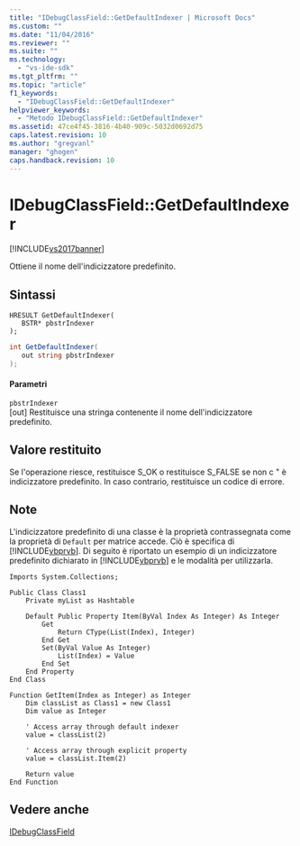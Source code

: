```yaml
---
title: "IDebugClassField::GetDefaultIndexer | Microsoft Docs"
ms.custom: ""
ms.date: "11/04/2016"
ms.reviewer: ""
ms.suite: ""
ms.technology: 
  - "vs-ide-sdk"
ms.tgt_pltfrm: ""
ms.topic: "article"
f1_keywords: 
  - "IDebugClassField::GetDefaultIndexer"
helpviewer_keywords: 
  - "Metodo IDebugClassField::GetDefaultIndexer"
ms.assetid: 47ce4f45-3816-4b40-909c-5032d0692d75
caps.latest.revision: 10
ms.author: "gregvanl"
manager: "ghogen"
caps.handback.revision: 10
---
```

# IDebugClassField::GetDefaultIndexer
[!INCLUDE[vs2017banner](../../../code-quality/includes/vs2017banner.md)]

Ottiene il nome dell'indicizzatore predefinito.  
  
## Sintassi  
  
```cpp#  
HRESULT GetDefaultIndexer(   
   BSTR* pbstrIndexer  
);  
```  
  
```c#  
int GetDefaultIndexer(  
   out string pbstrIndexer  
);  
```  
  
#### Parametri  
 `pbstrIndexer`  
 \[out\]  Restituisce una stringa contenente il nome dell'indicizzatore predefinito.  
  
## Valore restituito  
 Se l'operazione riesce, restituisce S\_OK o restituisce S\_FALSE se non c " è indicizzatore predefinito.  In caso contrario, restituisce un codice di errore.  
  
## Note  
 L'indicizzatore predefinito di una classe è la proprietà contrassegnata come la proprietà di `Default` per matrice accede.  Ciò è specifica di [!INCLUDE[vbprvb](../../../code-quality/includes/vbprvb_md.md)].  Di seguito è riportato un esempio di un indicizzatore predefinito dichiarato in [!INCLUDE[vbprvb](../../../code-quality/includes/vbprvb_md.md)] e le modalità per utilizzarla.  
  
```vb#  
Imports System.Collections;  
  
Public Class Class1  
    Private myList as Hashtable  
  
    Default Public Property Item(ByVal Index As Integer) As Integer  
        Get  
            Return CType(List(Index), Integer)  
        End Get  
        Set(ByVal Value As Integer)  
            List(Index) = Value  
        End Set  
    End Property  
End Class  
  
Function GetItem(Index as Integer) as Integer  
    Dim classList as Class1 = new Class1  
    Dim value as Integer  
  
    ' Access array through default indexer  
    value = classList(2)  
  
    ' Access array through explicit property  
    value = classList.Item(2)  
  
    Return value  
End Function  
```  
  
## Vedere anche  
 [IDebugClassField](../../../extensibility/debugger/reference/idebugclassfield.md)